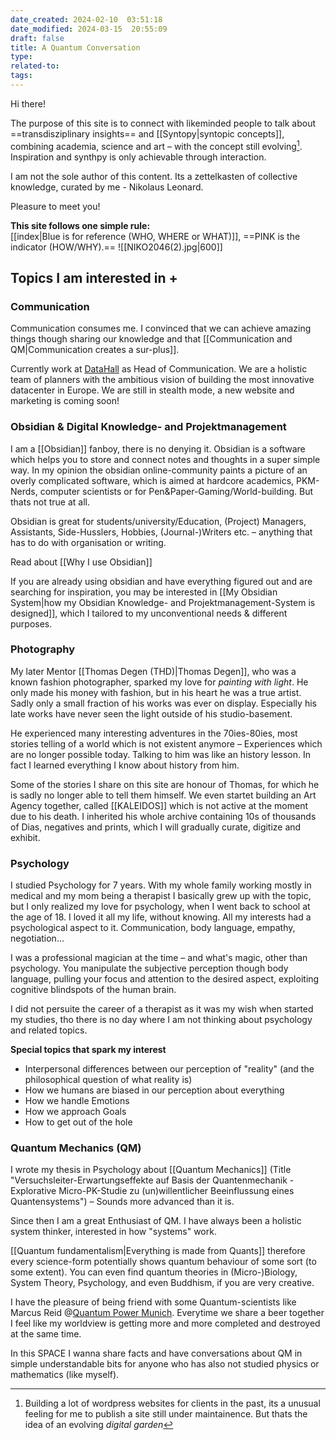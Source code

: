 ```yaml
---
date_created: 2024-02-10  03:51:18
date_modified: 2024-03-15  20:55:09
draft: false
title: A Quantum Conversation
type: 
related-to: 
tags: 
---
```





Hi there!

The purpose of this site is to connect with likeminded people to talk about ==transdisziplinary insights== and [[Syntopy|syntopic concepts]], combining academia, science and art – with the concept still evolving[^1]. Inspiration and synthpy is only achievable through interaction.

[^1]: Building a lot of wordpress websites for clients in the past, its a unusual feeling for me to publish a site still under maintainence. But thats the idea of an evolving *digital garden*



I am not the sole author of this content. Its a zettelkasten of collective knowledge, curated by me - Nikolaus Leonard.

Pleasure to meet you!

**This site follows one simple rule:** <br>
[[index|Blue is for reference (WHO, WHERE or WHAT)]], ==PINK is the indicator (HOW/WHY).==
![[NIKO2046(2).jpg|600]]


## Topics I am interested in +

### Communication
Communication consumes me.
I convinced that we can achieve amazing things though  sharing our knowledge and that [[Communication and QM|Communication creates a sur-plus]].

Currently work at [DataHall](https://datahall.de) as Head of Communication.
We are a holistic team of planners with the ambitious vision of building the most innovative datacenter in Europe. We are still in stealth mode, a new website and marketing is coming soon! 

### Obsidian & Digital Knowledge- and Projektmanagement

I am a [[Obsidian]] fanboy, there is no denying it.
Obsidian is a software which helps you to store and connect notes and thoughts in a super simple way.
In my opinion the obsidian online-community paints a picture of an overly complicated software, which is aimed at hardcore academics, PKM-Nerds, computer scientists or for Pen&Paper-Gaming/World-building. But thats not true at all.

Obsidian is great for students/university/Education, (Project) Managers, Assistants, Side-Husslers, Hobbies, (Journal-)Writers etc. – anything that has to do with organisation or writing.

Read about [[Why I use Obsidian]]

If you are already using obsidian and have everything figured out and are searching for inspiration, you may be interested in [[My Obsidian System|how my Obsidian Knowledge- and Projektmanagement-System is designed]], which I tailored to my unconventional needs & different purposes. 


### Photography

My later Mentor [[Thomas Degen (THD)|Thomas Degen]], who was a known fashion photographer, sparked my love for *painting with light*.
He only made his money with fashion, but in his heart he was a true artist. Sadly only a small fraction of his works was ever on display. Especially his late works have never seen the light outside of his studio-basement.

He experienced many interesting adventures in the 70ies-80ies, most stories telling of a world which is not existent anymore – Experiences which are no longer possible today. Talking to him was like an history lesson. In fact I learned everything I know about history from him.

Some of the stories I share on this site are honour of Thomas, for which he is sadly no longer able to tell them himself.
We even startet building an Art Agency together, called [[KALEIDOS]] which is not active at the moment due to his death. I inherited his whole archive containing 10s of thousands of Dias, negatives and prints, which I will gradually curate, digitize and exhibit.


### Psychology
I studied Psychology for 7 years. With my whole family working mostly in medical and my mom being a therapist I basically grew up with the topic, but I only realized my love for psychology, when I went back to school at the age of 18. I loved it all my life, without knowing. All my interests had a psychological aspect to it. Communication, body language, empathy, negotiation...

I was a professional magician at the time – and what's magic, other than psychology. You manipulate the subjective perception though body language, pulling your focus and attention to the desired aspect, exploiting cognitive blindspots of the human brain.

I did not persuite the career of a therapist as it was my wish when started my studies, tho there is no day where I am not thinking about psychology and related topics.

**Special topics that spark my interest**
- Interpersonal differences between our perception of "reality" (and the philosophical question of what reality is)
- How we humans are biased in our perception about everything 
- How we handle Emotions
- How we approach Goals
- How to get out of the hole





### Quantum Mechanics (QM)
I wrote my thesis in Psychology about [[Quantum Mechanics]] (Title "Versuchsleiter-Erwartungseffekte auf Basis der Quantenmechanik - Explorative Micro-PK-Studie zu (un)willentlicher Beeinflussung eines Quantensystems") – Sounds more advanced than it is. 

Since then I am a great Enthusiast of QM.
I have always been a holistic system thinker, interested in how "systems"  work.

[[Quantum fundamentalism|Everything is made from Quants]] therefore every science-form potentially shows quantum behaviour of some sort (to some extent). You can even find quantum theories in (Micro-)Biology, System Theory, Psychology, and even Buddhism, if you are very creative.

I have the pleasure of being friend with some Quantum-scientists like Marcus Reid @[Quantum Power Munich](https://quantumpowermunich.de/).
Everytime we share a beer together I feel like my worldview is getting more and more completed and destroyed at the same time.

In this SPACE I wanna share facts and have conversations about QM in simple understandable bits for anyone who has also not studied physics or mathematics (like myself).
